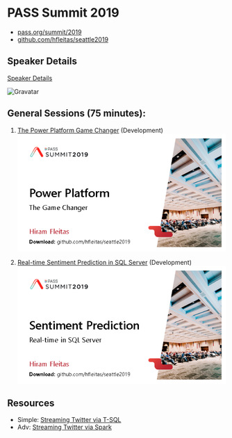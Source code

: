 # PASS Summit 2019
* [pass.org/summit/2019](https://www.pass.org/summit/2019/Home.aspx)
* [github.com/hfleitas/seattle2019](https://github.com/hfleitas/seattle19)

## Speaker Details
[Speaker Details](https://www.pass.org/summit/2019/Learn/SpeakerDetails.aspx?spid=4116)

![Gravatar](https://s.gravatar.com/avatar/a2f601b7a0fabf67b0caa008f9d93988?s=80
 "Hiram")

## General Sessions (75 minutes):

1. [The Power Platform Game Changer](https://www.pass.org/summit/2019/Learn/SessionDetails.aspx?name=the-power-platform-game-changer&sid=92321) (Development)
![1cover.png](https://github.com/hfleitas/seattle2019/blob/master/1cover.png "1cover")

2. [Real-time Sentiment Prediction in SQL Server](https://www.pass.org/summit/2019/Learn/SessionDetails.aspx?name=real-time-sentiment-prediction-in-sql-server&sid=90987) (Development)
![2cover.png](https://github.com/hfleitas/seattle2019/blob/master/2cover.png "2cover")


## Resources
* Simple: [Streaming Twitter via T-SQL](https://towardsdatascience.com/streaming-twitter-data-into-a-mysql-database-d62a02b050d6)
* Adv: [Streaming Twitter via Spark](https://github.com/microsoft/sql-server-samples/blob/master/samples/features/sql-big-data-cluster/spark/data-loading/spark-twitter-streaming-sample.ipynb)
